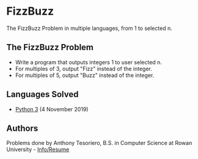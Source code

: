 # FizzBuzz
The FizzBuzz Problem in multiple languages, from 1 to selected n.

## The FizzBuzz Problem
- Write a program that outputs integers 1 to user selected n.
- For multiples of 3, output "Fizz" instead of the integer.
- For multiples of 5, output "Buzz" instead of the integer.

## Languages Solved
- [Python 3](FizzBuzz.py) (4 November 2019)

## Authors
Problems done by Anthony Tesoriero, B.S. in Computer Science at Rowan University - [Info/Resume](http://anttes.com)
